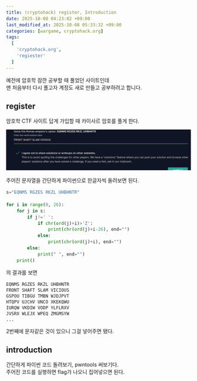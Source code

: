 ```yaml
---
title: (cryptohack) register, Introduction
date: 2025-10-08 04:23:02 +09:00
last_modified_at: 2025-10-08 05:33:32 +09:00
categories: [wargame, cryptohack.org]
tags:
  [
    'cryptohack.org',
    'regiester'
  ]
---
```


예전에 암호학 잠깐 공부할 때 풀었던 사이트인데<br>맨 처음부터 다시 풀고자 계정도 새로 만들고 공부하려고 합니다.

## register
암호학 CTF 사이트 답게 가입할 때 카이사르 암호를 풀게 한다.<br>

![image](../assets/img/security/cryptohack/register_1.PNG)

주어진 문자열을 간단하게 파이썬으로 한글자씩 돌려보면 된다.<br>

```python
s="EQNMS RGZES RKZL UHBHNTR"

for i in range(0, 26):
    for j in s:
        if j!=' ':
            if chr(ord(j)+i)>'Z':
                print(chr(ord(j)+i-26), end="")
            else:
                print(chr(ord(j)+i), end="")
        else:
            print(" ", end="")
    print()
```

의 결과를 보면 
```
EQNMS RGZES RKZL UHBHNTR
FRONT SHAFT SLAM VICIOUS
GSPOU TIBGU TMBN WJDJPVT
HTQPV UJCHV UNCO XKEKQWU
IURQW VKDIW VODP YLFLRXV
JVSRX WLEJX WPEQ ZMGMSYW
...
```
2번째에 문자같은 것이 있으니 그걸 넣어주면 됐다.<br>

## introduction

간단하게 파이썬 코드 돌려보기, pwntools 써보기다.<br>
주어진 코드를 실행하면 flag가 나오니 집어넣으면 된다.